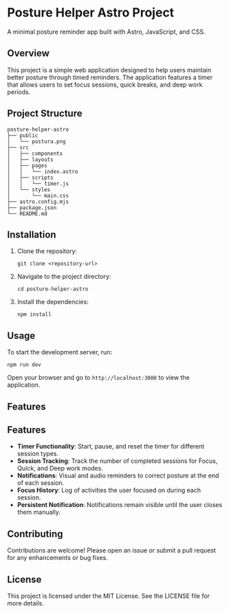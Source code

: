 # Posture Helper Astro Project

A minimal posture reminder app built with Astro, JavaScript, and CSS.

## Overview

This project is a simple web application designed to help users maintain better posture through timed reminders. The application features a timer that allows users to set focus sessions, quick breaks, and deep work periods.

## Project Structure

```
posture-helper-astro
├── public
│   └── postura.png
├── src
│   ├── components
│   ├── layouts
│   ├── pages
│   │   └── index.astro
│   ├── scripts
│   │   └── timer.js
│   └── styles
│       └── main.css
├── astro.config.mjs
├── package.json
└── README.md
```

## Installation

1. Clone the repository:

   ```
   git clone <repository-url>
   ```

2. Navigate to the project directory:

   ```
   cd posture-helper-astro
   ```

3. Install the dependencies:
   ```
   npm install
   ```

## Usage

To start the development server, run:

```
npm run dev
```

Open your browser and go to `http://localhost:3000` to view the application.

## Features

## Features

- **Timer Functionality**: Start, pause, and reset the timer for different session types.
- **Session Tracking**: Track the number of completed sessions for Focus, Quick, and Deep work modes.
- **Notifications**: Visual and audio reminders to correct posture at the end of each session.
- **Focus History**: Log of activities the user focused on during each session.
- **Persistent Notification**: Notifications remain visible until the user closes them manually.

## Contributing

Contributions are welcome! Please open an issue or submit a pull request for any enhancements or bug fixes.

## License

This project is licensed under the MIT License. See the LICENSE file for more details.
